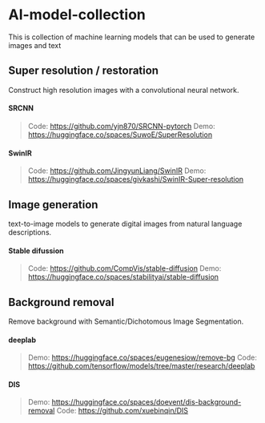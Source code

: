 # AI-model-collection

This is collection of machine learning models that can be used to generate images and text

## Super resolution / restoration
Construct high resolution images with a convolutional neural network.

#### SRCNN
> Code: https://github.com/yjn870/SRCNN-pytorch
> Demo: https://huggingface.co/spaces/SuwoE/SuperResolution

#### SwinIR
> Code: https://github.com/JingyunLiang/SwinIR
> Demo: https://huggingface.co/spaces/givkashi/SwinIR-Super-resolution


## Image generation
text-to-image models to generate digital images from natural language descriptions.

#### Stable difussion
> Code: https://github.com/CompVis/stable-diffusion
> Demo: https://huggingface.co/spaces/stabilityai/stable-diffusion


## Background removal
Remove background with Semantic/Dichotomous Image Segmentation.

#### deeplab
> Demo: https://huggingface.co/spaces/eugenesiow/remove-bg
> Code: https://github.com/tensorflow/models/tree/master/research/deeplab

#### DIS
> Demo: https://huggingface.co/spaces/doevent/dis-background-removal
> Code: https://github.com/xuebinqin/DIS
